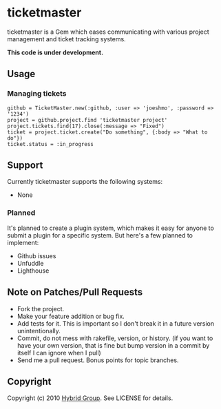 # ticketmaster

ticketmaster is a Gem which eases communicating with various project management and ticket tracking systems.

**This code is under development.**

## Usage

### Managing tickets

    github = TicketMaster.new(:github, :user => 'joeshmo', :password => '1234')
    project = github.project.find 'ticketmaster project'
    project.tickets.find(17).close(:message => "Fixed")
    ticket = project.ticket.create("Do something", {:body => "What to do"})
    ticket.status = :in_progress

## Support

Currently ticketmaster supports the following systems:

* None

### Planned

It's planned to create a plugin system, which makes it easy for anyone to submit a plugin for a specific system. But here's a few planned to implement:

* Github issues
* Unfuddle
* Lighthouse

## Note on Patches/Pull Requests
 
* Fork the project.
* Make your feature addition or bug fix.
* Add tests for it. This is important so I don't break it in a
  future version unintentionally.
* Commit, do not mess with rakefile, version, or history.
  (if you want to have your own version, that is fine but bump version in a commit by itself I can ignore when I pull)
* Send me a pull request. Bonus points for topic branches.

## Copyright

Copyright (c) 2010 [Hybrid Group](http://hybridgroup.com). See LICENSE for details.
